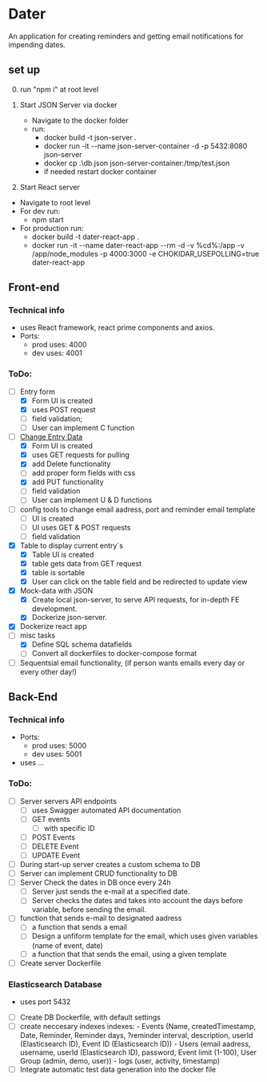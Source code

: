 # Dater

An application for creating reminders and getting email notifications for impending dates.

## set up

0. run "npm i" at root level

1. Start JSON Server via docker

    - Navigate to the docker folder
    - run:
        - docker build -t json-server .
        - docker run -it --name json-server-container -d -p 5432:8080 json-server
        - docker cp .\db.json json-server-container:/tmp/test.json
        - if needed restart docker container

2. Start React server

-   Navigate to root level
-   For dev run:
    -   npm start
-   For production run:
    -   docker build -t dater-react-app .
    -   docker run -it --name dater-react-app --rm -d -v %cd%:/app -v /app/node_modules -p 4000:3000 -e CHOKIDAR_USEPOLLING=true dater-react-app

## Front-end

### Technical info

-   uses React framework, react prime components and axios.
-   Ports:
    -   prod uses: 4000
    -   dev uses: 4001

### ToDo:

-   [ ] Entry form
    -   [x] Form UI is created
    -   [x] uses POST request
    -   [ ] field validation;
    -   [ ] User can implement C function
-   [ ] <ins>Change Entry Data</ins>
    -   [x] Form UI is created
    -   [x] uses GET requests for pulling
    -   [x] add Delete functionality
    -   [ ] add proper form fields with css
    -   [x] add PUT functionality
    -   [ ] field validation
    -   [ ] User can implement U & D functions
-   [ ] config tools to change email aadress, port and reminder email template
    -   [ ] UI is created
    -   [ ] UI uses GET & POST requests
    -   [ ] field validation
-   [x] Table to display current entry´s
    -   [x] Table UI is created
    -   [x] table gets data from GET request
    -   [x] table is sortable
    -   [x] User can click on the table field and be redirected to update view
-   [x] Mock-data with JSON
    -   [x] Create local json-server, to serve API requests, for in-depth FE development.
    -   [x] Dockerize json-server.
-   [x] Dockerize react app
-   [ ] misc tasks
    -   [x] Define SQL schema datafields
    -   [ ] Convert all dockerfiles to docker-compose format
-   [ ] Sequentsial email functionality, (if person wants emails every day or every other day!)

## Back-End

### Technical info

-   Ports:
    -   prod uses: 5000
    -   dev uses: 5001
-   uses ...

### ToDo:

-   [ ] Server servers API endpoints
    -   [ ] uses Swagger automated API documentation
    -   [ ] GET events
        -   [ ] with specific ID
    -   [ ] POST Events
    -   [ ] DELETE Event
    -   [ ] UPDATE Event
-   [ ] During start-up server creates a custom schema to DB
-   [ ] Server can implement CRUD functionality to DB
-   [ ] Server Check the dates in DB once every 24h
    -   [ ] Server just sends the e-mail at a specified date.
    -   [ ] Server checks the dates and takes into account the days before variable, before sending the email.
-   [ ] function that sends e-mail to designated aadress
    -   [ ] a function that sends a email
    -   [ ] Design a unfiform template for the email, which uses given variables (name of event, date)
    -   [ ] a function that that sends the email, using a given template
-   [ ] Create server Dockerfile

### Elasticsearch Database

-   uses port 5432
-   [ ] Create DB Dockerfile, with default settings
-   [ ] create neccesary indexes indexes:
        - Events (Name, createdTimestamp, Date, Reminder, Reminder days, ?reminder interval, description, userId (Elasticsearch ID), Event ID (Elasticsearch ID)) 
        - Users (email aadress, username, userId (Elasticsearch ID), password, Event limit (1-100), User Group (admin, demo, user))
        - logs (user, activity, timestamp)
-   [ ] Integrate automatic test data generation into the docker file